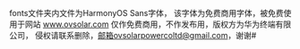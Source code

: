 fonts文件夹内文件为HarmonyOS Sans字体，
该字体为免费商用字体，被免费使用于网站 www.ovsolar.com
仅作免费商用，不作发布用，版权方为华为终端有限公司，
侵权请联系删除，邮箱ovsolarpowercoltd@gmail.com，谢谢# 
